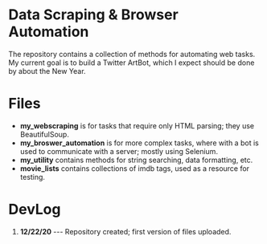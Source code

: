 # Data Scraping & Browser Automation
The repository contains a collection of methods for automating web tasks.
My current goal is to build a Twitter ArtBot, which I expect should be done by about the New Year.

# Files

* **my_webscraping** is for tasks that require only HTML parsing; they use BeautifulSoup.
* **my_broswer_automation** is for more complex tasks, where with a bot is used to communicate with a server; mostly using Selenium. 
* **my_utility** contains methods for string searching, data formatting, etc.
* **movie_lists** contains collections of imdb tags, used as a resource for testing.

# DevLog

1. __12/22/20__ --- Repository created; first version of files uploaded.
